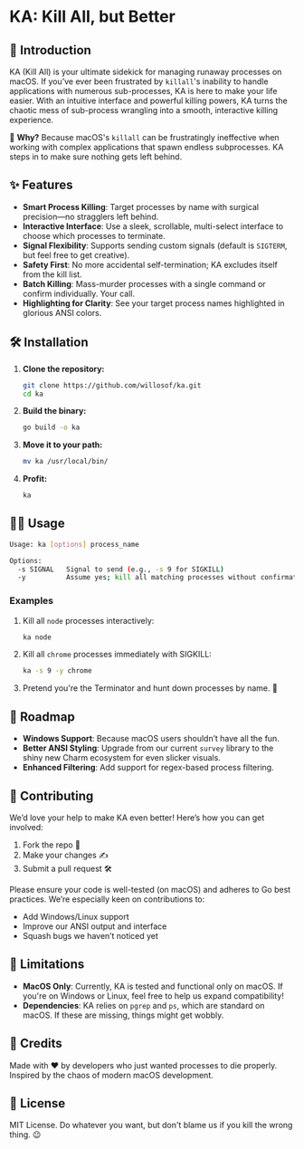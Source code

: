 # KA: Kill All, but Better

## 🚀 Introduction
KA (Kill All) is your ultimate sidekick for managing runaway processes on macOS. If you’ve ever been frustrated by `killall`'s inability to handle applications with numerous sub-processes, KA is here to make your life easier. With an intuitive interface and powerful killing powers, KA turns the chaotic mess of sub-process wrangling into a smooth, interactive killing experience.

🎯 **Why?** Because macOS's `killall` can be frustratingly ineffective when working with complex applications that spawn endless subprocesses. KA steps in to make sure nothing gets left behind.

## ✨ Features
- **Smart Process Killing**: Target processes by name with surgical precision—no stragglers left behind.
- **Interactive Interface**: Use a sleek, scrollable, multi-select interface to choose which processes to terminate.
- **Signal Flexibility**: Supports sending custom signals (default is `SIGTERM`, but feel free to get creative).
- **Safety First**: No more accidental self-termination; KA excludes itself from the kill list.
- **Batch Killing**: Mass-murder processes with a single command or confirm individually. Your call.
- **Highlighting for Clarity**: See your target process names highlighted in glorious ANSI colors.

## 🛠 Installation

1. **Clone the repository:**
   ```bash
   git clone https://github.com/willosof/ka.git
   cd ka
   ```

2. **Build the binary:**
   ```bash
   go build -o ka
   ```

3. **Move it to your path:**
   ```bash
   mv ka /usr/local/bin/
   ```

4. **Profit:**
   ```bash
   ka 
   ```

## 🧑‍💻 Usage
```bash
Usage: ka [options] process_name

Options:
  -s SIGNAL   Signal to send (e.g., -s 9 for SIGKILL)
  -y          Assume yes; kill all matching processes without confirmation
```

### Examples
1. Kill all `node` processes interactively:
   ```bash
   ka node
   ```

2. Kill all `chrome` processes immediately with SIGKILL:
   ```bash
   ka -s 9 -y chrome
   ```

3. Pretend you're the Terminator and hunt down processes by name. 🌟

## 🔧 Roadmap
- **Windows Support**: Because macOS users shouldn’t have all the fun.
- **Better ANSI Styling**: Upgrade from our current `survey` library to the shiny new Charm ecosystem for even slicker visuals.
- **Enhanced Filtering**: Add support for regex-based process filtering.

## 🤝 Contributing
We’d love your help to make KA even better! Here’s how you can get involved:

1. Fork the repo 🍴
2. Make your changes ✍️
3. Submit a pull request 🛠️

Please ensure your code is well-tested (on macOS) and adheres to Go best practices. We’re especially keen on contributions to:
- Add Windows/Linux support
- Improve our ANSI output and interface
- Squash bugs we haven’t noticed yet

## 🚨 Limitations
- **MacOS Only**: Currently, KA is tested and functional only on macOS. If you're on Windows or Linux, feel free to help us expand compatibility!
- **Dependencies**: KA relies on `pgrep` and `ps`, which are standard on macOS. If these are missing, things might get wobbly.

## 🎉 Credits
Made with ❤️ by developers who just wanted processes to die properly. Inspired by the chaos of modern macOS development.

## 📄 License
MIT License. Do whatever you want, but don't blame us if you kill the wrong thing. 😉

